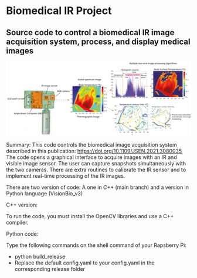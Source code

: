 # Biomedical IR Project
## Source code to control a biomedical IR image acquisition system, process, and display medical images

![Graphical abstract](GraphicalAbstract.svg)

Summary: This code controls the biomedical image acquisition system described in this publication: https://doi.org/10.1109/JSEN.2021.3080035
The code opens a graphical interface to acquire images with an IR and visible image sensor. The user can capture snapshots simultaneously with the two cameras. 
There are extra routines to calibrate the IR sensor and to implement real-time processing of the IR images.

There are two version of code: A one in C++ (main branch) and a version in Python language (VisionBio_v3)

C++ version:

To run the code, you must install the OpenCV libraries and use a C++ compiler.

Python code:

Type the following commands on the shell command of your Rapsberry Pi:

  * python build_release
  * Replace the default config.yaml to your config.yaml in the corresponding release folder

